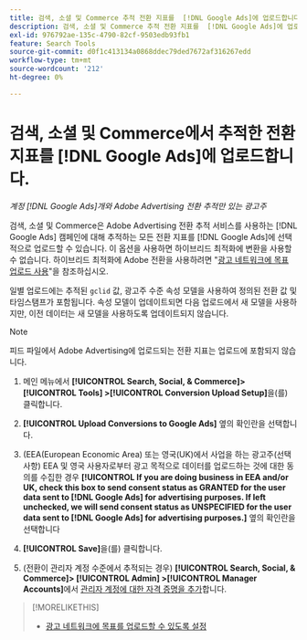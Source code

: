 ```yaml
---
title: 검색, 소셜 및 Commerce 추적 전환 지표를  [!DNL Google Ads]에 업로드합니다.
description: 검색, 소셜 및 Commerce 추적 전환 지표를  [!DNL Google Ads]에 업로드하는 방법을 알아봅니다.
exl-id: 976792ae-135c-4790-82cf-9503edb93fb1
feature: Search Tools
source-git-commit: d0f1c413134a0868ddec79ded7672af316267edd
workflow-type: tm+mt
source-wordcount: '212'
ht-degree: 0%

---
```


# 검색, 소셜 및 Commerce에서 추적한 전환 지표를 [!DNL Google Ads]에 업로드합니다.

*계정 [!DNL Google Ads]개와 Adobe Advertising 전환 추적만 있는 광고주*

검색, 소셜 및 Commerce은 Adobe Advertising 전환 추적 서비스를 사용하는 [!DNL Google Ads] 캠페인에 대해 추적하는 모든 전환 지표를 [!DNL Google Ads]에 선택적으로 업로드할 수 있습니다. 이 옵션을 사용하면 하이브리드 최적화에 변환을 사용할 수 없습니다. 하이브리드 최적화에 Adobe 전환을 사용하려면 &quot;[광고 네트워크에 목표 업로드 사용](objective-upload-to-networks.md)&quot;을 참조하십시오.

일별 업로드에는 추적된 `gclid` 값, 광고주 수준 속성 모델을 사용하여 정의된 전환 값 및 타임스탬프가 포함됩니다. 속성 모델이 업데이트되면 다음 업로드에서 새 모델을 사용하지만, 이전 데이터는 새 모델을 사용하도록 업데이트되지 않습니다.

>[!NOTE]
>
>피드 파일에서 Adobe Advertising에 업로드되는 전환 지표는 업로드에 포함되지 않습니다.

1. 메인 메뉴에서 **[!UICONTROL Search, Social, & Commerce]> [!UICONTROL Tools] >[!UICONTROL Conversion Upload Setup]**&#x200B;을(를) 클릭합니다.

1. **[!UICONTROL Upload Conversions to Google Ads]** 옆의 확인란을 선택합니다.

1. (EEA(European Economic Area) 또는 영국(UK)에서 사업을 하는 광고주(선택 사항) EEA 및 영국 사용자로부터 광고 목적으로 데이터를 업로드하는 것에 대한 동의를 수집한 경우 **[!UICONTROL If you are doing business in EEA and/or UK, check this box to send consent status as GRANTED for the user data sent to [!DNL Google Ads] for advertising purposes. If left unchecked, we will send consent status as UNSPECIFIED for the user data sent to [!DNL Google Ads] for advertising purposes.]** 옆의 확인란을 선택합니다

1. **[!UICONTROL Save]**&#x200B;을(를) 클릭합니다.

1. (전환이 관리자 계정 수준에서 추적되는 경우) **[!UICONTROL Search, Social, & Commerce]> [!UICONTROL Admin] >[!UICONTROL Manager Accounts]**&#x200B;에서 [관리자 계정에 대한 자격 증명을 추가](/help/search-social-commerce/admin/manager-accounts.md)합니다.

>[!MORELIKETHIS]
>
>* [광고 네트워크에 목표를 업로드할 수 있도록 설정](objective-upload-to-networks.md)
